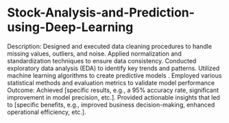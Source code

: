 # Stock-Analysis-and-Prediction-using-Deep-Learning
Description:
Designed and executed data cleaning procedures to handle missing values, outliers, and noise.
Applied normalization and standardization techniques to ensure data consistency.
Conducted exploratory data analysis (EDA) to identify key trends and patterns.
Utilized machine learning algorithms to create predictive models .
Employed various statistical methods and evaluation metrics to validate model performance
Outcome:
Achieved [specific results, e.g., a 95% accuracy rate, significant improvement in model precision, etc.].
Provided actionable insights that led to [specific benefits, e.g., improved business decision-making, enhanced operational efficiency, etc.].
